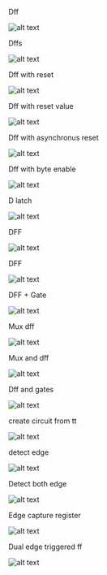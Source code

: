 Dff 

![alt text](<Screenshot 2024-09-04 224632.png>)

Dffs

![alt text](<Screenshot 2024-09-04 224632-2.png>)

Dff with reset

![alt text](image.png)

Dff with reset value

![alt text](image-1.png)

Dff with asynchronus reset

![alt text](image-2.png)

Dff with byte enable

![alt text](image-3.png)

D latch

![alt text](image-4.png)

DFF

![alt text](image-5.png)

DFF 

![alt text](image-6.png)

DFF + Gate

![alt text](image-7.png)

Mux dff

![alt text](image-8.png)

Mux and dff

![alt text](image-9.png)

Dff and gates

![alt text](image-10.png)

create circuit from tt

![alt text](image-11.png)

detect edge

![alt text](image-12.png)

Detect both edge

![alt text](image-13.png)

Edge capture register

![alt text](image-14.png)

Dual edge triggered ff

![alt text](image-15.png)